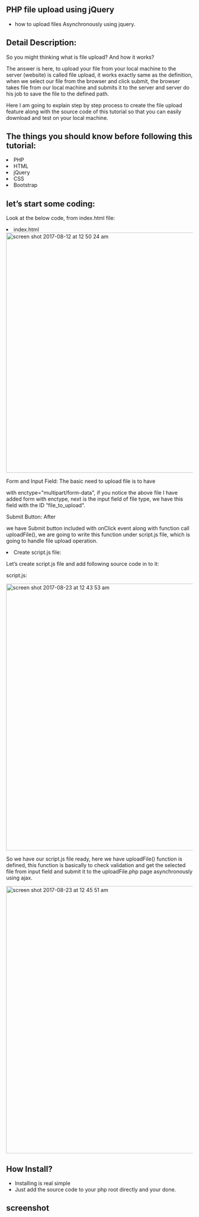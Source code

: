 ## PHP file upload using jQuery
- how to upload files Asynchronously using jquery.

## Detail Description:
<p>So you might thinking what is file upload? And how it works?</p>

The answer is here, to upload your file from your local machine to the server (website) is called file upload, it works exactly same as the definition, when we select our file from the browser and click submit, the browser takes file from our local machine and submits it to the server and server do his job to save the file to the defined path.

Here I am going to explain step by step process to create the file upload feature along with the source code of this tutorial so that you can easily download and test on your local machine.

## The things you should know before following this tutorial:
<li>PHP</li>
<li>HTML</li>
<li>jQuery</li>
<li>CSS</li>
<li>Bootstrap</li>

## let’s start some coding:
<p>Look at the below code, from index.html file:</p>

<li>index.html</li>

<img width="648" alt="screen shot 2017-08-12 at 12 50 24 am" src="https://user-images.githubusercontent.com/12325386/29223227-67052cb6-7ef8-11e7-8c78-504254479b15.png">


<p>Form and Input Field: The basic need to upload file is to have <form> with enctype="multipart/form-data", if you notice the above file I have added form with enctype, next is the input field of file type, we have this field with the ID “file_to_upload“. </p>

<p>Submit Button: After </form> we have Submit button included with onClick event along with function call uploadFile(), we are going to write this function under script.js file, which is going to handle file upload operation.</p>

<li>Create script.js file:</li>

Let’s create script.js file and add following source code in to it:

script.js:

<img width="720" alt="screen shot 2017-08-23 at 12 43 53 am" src="https://user-images.githubusercontent.com/12325386/29576931-38bb20f2-879c-11e7-88a5-9ecd0c5bf901.png">


So we have our script.js file ready, here we have uploadFile() function is defined, this function is basically to check validation and get the selected file from input field and submit it to the uploadFile.php page asynchronously using ajax.

<img width="721" alt="screen shot 2017-08-23 at 12 45 51 am" src="https://user-images.githubusercontent.com/12325386/29577007-7478cb58-879c-11e7-8304-be18da5f58f6.png">

## How Install? 
- Installing is real simple 
- Just add the source code to your php root directly and your done.



## screenshot

